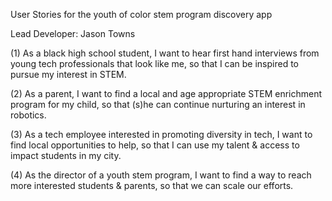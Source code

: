 User Stories for the youth of color stem program discovery app

Lead Developer: Jason Towns


(1) As a black high school student, I want to hear first hand interviews from young tech professionals that look like me, so that I can be inspired to pursue my interest in STEM.

(2) As a parent, I want to find a local and age appropriate STEM enrichment program for my child, so that (s)he can continue nurturing an interest in robotics.

(3) As a tech employee interested in promoting diversity in tech, I want to find local opportunities to help, so that I can use my talent & access to impact students in my city.

(4) As the director of a youth stem program, I want to find a way to reach more interested students & parents, so that we can scale our efforts.